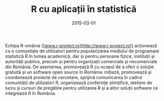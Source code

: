 ﻿---
featured: true

authors: ["Adrian Dușa", "Bogdan Oancea", "Nicoleta Caragea", "Ciprian Alexandru", "Nicolae Marius Jula", "Ana Maria Dobre"]

title: "R cu aplicații în statistică"

date: "2015-03-01"
publishDate: "2015-03-01"

# 0 = Uncategorized, 1 = Conference proceedings, 2 = Journal, 3 = Work in progress, 4 = Technical report, 5 = Book, 6 = Book chapter
publication_types: ["5"]

publication: "Editura Universității din București"

publication_short: ""

abstract: ""

doi: ""

projects: []

summary:

math: false

tags: ["R"]

# url_code: ""
# url_dataset: ""
url_pdf: "files/2015-RAS.pdf"
# url_poster: ""
# url_project: ""
# url_slides: ""
# url_source: ""
# url_video: ""

image:
  caption: ""
  focal_point: ""
  preview_only: false
---

Echipa R-omânia ([www.r-project.ro](http://www.r-project.ro)) acționează ca o comunitate de utilizatori pentru popularizarea mediului de programare statistică R în lumea academică, dar și pentru persoane fizice, instituții și autorități publice, precum și pentru organizații comerciale și necomerciale din România. De asemenea, promovează R cu scopul de a oferi o soluție gratuită și un software open source în România: inițiază, promovează și coordonează proiecte de cercetare, sprijină comunicarea în cadrul comunității de utilizatori R, organizează conferințe științifice, ateliere de lucru și cursuri de pregătire pentru utilizarea R și a altor soluții software ce integrează R în România.
